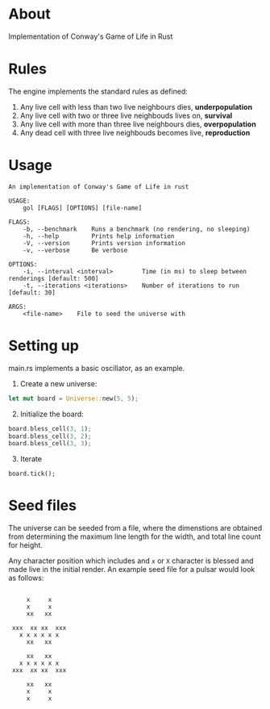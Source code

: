 # About
Implementation of Conway's Game of Life in Rust

# Rules

The engine implements the standard rules as defined:

1. Any live cell with less than two live neighbours dies, **underpopulation**
1. Any live cell with two or three live neighbouds lives on, **survival**
1. Any live cell with more than three live neighbours dies, **overpopulation**
1. Any dead cell with three live neighbouds becomes live, **reproduction**

# Usage

```
An implementation of Conway's Game of Life in rust

USAGE:
    gol [FLAGS] [OPTIONS] [file-name]

FLAGS:
    -b, --benchmark    Runs a benchmark (no rendering, no sleeping)
    -h, --help         Prints help information
    -V, --version      Prints version information
    -v, --verbose      Be verbose

OPTIONS:
    -i, --interval <interval>        Time (in ms) to sleep between renderings [default: 500]
    -t, --iterations <iterations>    Number of iterations to run [default: 30]

ARGS:
    <file-name>    File to seed the universe with
```

# Setting up

main.rs implements a basic oscillator, as an example.

1. Create a new universe:

```rust
let mut board = Universe::new(5, 5);
```

2. Initialize the board:

```rust
board.bless_cell(3, 1);
board.bless_cell(3, 2);
board.bless_cell(3, 3);
```

3. Iterate

```
board.tick();
```

# Seed files

The universe can be seeded from a file, where the dimenstions are
obtained from determining the maximum line length for the width, and
total line count for height.

Any character position which includes and `x` or `X` character is
blessed and made live in the initial render. An example seed file for
a pulsar would look as follows:

```

     x     x
     x     x
     xx   xx

 xxx  xx xx  xxx 
   x x x x x x
     xx   xx

     xx   xx
   x x x x x x
 xxx  xx xx  xxx 

     xx   xx
     x     x
     x     x

```
